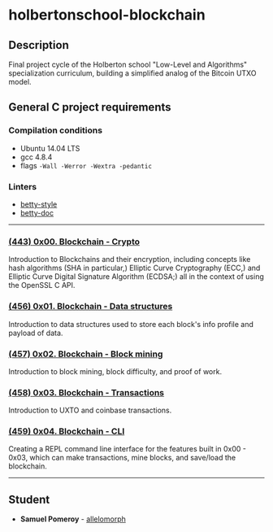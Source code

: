 # holbertonschool-blockchain

## Description
Final project cycle of the Holberton school "Low-Level and Algorithms" specialization curriculum, building a simplified analog of the Bitcoin UTXO model.

## General C project requirements

### Compilation conditions
* Ubuntu 14.04 LTS
* gcc 4.8.4
* flags `-Wall -Werror -Wextra -pedantic`

### Linters
* [betty-style](https://github.com/holbertonschool/Betty/blob/master/betty-style.pl)
* [betty-doc](https://github.com/holbertonschool/Betty/blob/master/betty-doc.pl)

---

### [(443) 0x00. Blockchain - Crypto](./crypto/)
Introduction to Blockchains and their encryption, including concepts like hash algorithms (SHA in particular,) Elliptic Curve Cryptography (ECC,) and Elliptic Curve Digital Signature Algorithm (ECDSA;) all in the context of using the OpenSSL C API.

### [(456) 0x01. Blockchain - Data structures](./blockchain/v0.1/)
Introduction to data structures used to store each block's info profile and payload of data.

### [(457) 0x02. Blockchain - Block mining](./blockchain/v0.2/)
Introduction to block mining, block difficulty, and proof of work.

### [(458) 0x03. Blockchain - Transactions](./blockchain/v0.3/)
Introduction to UXTO and coinbase transactions.

### [(459) 0x04. Blockchain - CLI](./cli/PROJECT.md)
Creating a REPL command line interface for the features built in 0x00 - 0x03, which can make transactions, mine blocks, and save/load the blockchain.

---

## Student
* **Samuel Pomeroy** - [allelomorph](github.com/allelomorph)
